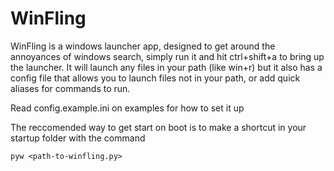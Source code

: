 # WinFling
WinFling is a windows launcher app, designed to get around the annoyances of windows search, simply run it and hit ctrl+shift+a to bring up the launcher. It will launch any files in your path (like win+r) but it also has a config file that allows you to launch files not in your path, or add quick aliases for commands to run.

Read config.example.ini on examples for how to set it up

The reccomended way to get start on boot is to make a shortcut in your startup folder with the command
```
pyw <path-to-winfling.py>
```